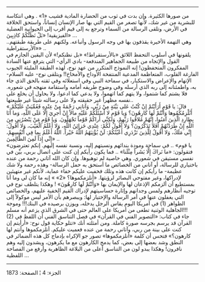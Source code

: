 ------------------------------------------------------------------------

من صورها الكثيرة. وإن بدت في ثوب من الحضارة المادية قشيب «1» . وهي
انتكاسة للبشرية من غير شك، لأنها تصغر من القيم التي بها صار الإنسان
إنساناً، واستحق الخلافة في الأرض، وتلقى الرسالة من السماء وترجع به إلى
قيم أقرب إلى الحيوانية العضلية الفيزيقية! «بَلْ نَظُنُّكُمْ كاذِبِينَ» ...  
وهي التهمة الأخيرة يقذفون بها في وجه الرسول وأتباعه. ولكنهم على طريقة
طبقتهم.. «الأرستقراطية» ..  
يلقونها في أسلوب التحفظ اللائق «بالأرستقراط!» «بل نظنكم!» لأن اليقين
الجازم في القول والإتجاه من طبيعة الجماهير المندفعة- بادي الرأي- التي
يترفع عنها السادة المفكرون المتحفظون! إنه النموذج المتكرر من عهد نوح،
لهذه الطبقة المليئة الجيوب الفارغة القلوب، المتعاظمة المدعية المنتفخة
الأوداج والأمخاخ!! ويتلقى نوح- عليه السلام- الإتهام والإعراض والاستكبار،
في سماحة النبي وفي استعلائه وفي ثقته بالحق الذي جاء به، واطمئنانه إلى
ربه الذي أرسله وفي وضوح طريقه أمامه واستقامة منهجه في شعوره. فلا يشتم
كما شتموا، ولا يتهم كما اتهموا، ولا يدعي كما ادعوا، ولا يحاول أن يخلع
على نفسه مظهراً غير حقيقته ولا على رسالته شيئاً غير طبيعتها..  
«قالَ: يا قَوْمِ أَرَأَيْتُمْ إِنْ كُنْتُ عَلى بَيِّنَةٍ مِنْ رَبِّي، وَآتانِي رَحْمَةً مِنْ عِنْدِهِ فَعُمِّيَتْ
عَلَيْكُمْ. أَنُلْزِمُكُمُوها وَأَنْتُمْ لَها كارِهُونَ؟ وَيا قَوْمِ لا أَسْئَلُكُمْ عَلَيْهِ مالاً إِنْ أَجرِيَ
إِلَّا عَلَى اللَّهِ، وَما أَنَا بِطارِدِ الَّذِينَ آمَنُوا، إِنَّهُمْ مُلاقُوا رَبِّهِمْ، وَلكِنِّي أَراكُمْ
قَوْماً تَجْهَلُونَ. وَيا قَوْمِ مَنْ يَنْصُرُنِي مِنَ اللَّهِ إِنْ طَرَدْتُهُمْ أَفَلا تَذَكَّرُونَ؟ وَلا أَقُولُ
لَكُمْ: عِنْدِي خَزائِنُ اللَّهِ، وَلا أَعْلَمُ الْغَيْبَ، وَلا أَقُولُ: إِنِّي مَلَكٌ، وَلا أَقُولُ لِلَّذِينَ
تَزْدَرِي أَعْيُنُكُمْ: لَنْ يُؤْتِيَهُمُ اللَّهُ خَيْراً. اللَّهُ أَعْلَمُ بِما فِي أَنْفُسِهِمْ، إِنِّي إِذاً لَمِنَ
الظَّالِمِينَ» ..  
«يا قوم» .. في سماحة ومودة بندائهم ونسبتهم إليه، ونسبة نفسه إليهم. إنكم
تعترضون فتقولون: «ما نَراكَ إِلَّا بَشَراً مِثْلَنا» .. فما يكون رأيكم إن كنت على
اتصال بربي، بيِّن في نفسي مستيقن في شعوري. وهي خاصية لم توهبوها. وإن كان
الله آتاني رحمة من عنده باختياري للرسالة، أو آتاني من الخصائص ما أستحق
به حمل الرسالة- وهذه رحمة ولا شك عظيمة- ما رأيكم إن كانت هذه وتلك فخفيت
عليكم خفاء عماية، لأنكم غير متهيئين لإدراكها، وغير مفتوحي البصائر
لرؤيتها. «أنلزمكموها؟ «2» » إنه ما كان لي وما أنا بمستطيع أن ألزمكم
الإذعان لها والإيمان بها «وَأَنْتُمْ لَها كارِهُونَ» ! وهكذا يتلطف نوح في توجيه
أنظارهم ولمس وجدانهم وإثارة حساسيتهم لإدراك القيم الخفية عليهم، والخصائص
التي يغفلون عنها في أمر الرسالة والإختيار لها: ويبصرهم بأن الأمر ليس
موكولاً إلى الظواهر (1) في أمريكا اليوم يقاس الرجل يدخله، ويوزن برصيده في
البنك!!! وموجة الجاهلية الوثنية تطغى من أمريكا على العالم حتى في الشرق
الذي يزعم أنه مسلم!!!  
(2) جاء في كتاب: «التصوير الفني في القرآن» في فصل التناسق الفني أن اللفظ
في القرآن قد يرسم بجرسه صورة كاملة. ومن أمثلته أنك «تتلو حكاية قول نوح:
«أرأيتم إن كنت على بينة من ربي، وآتاني رحمة من عنده فعميت عليكم.
أنلزمكموها وأنتم لها كارهون؟» فتحس أن كلمة «أنلزمكموها» تصور جو الإكراه
بإدماج كل هذه الضمائر في النطق وشد بعضها إلى بعض، كما يدمج الكارهون مع
ما يكرهون، ويشدون إليه وهم نافرون! وهكذا يبدو لون من التناسق أعلى من
البلاغة الظاهرية وأرفع من الفصاحة اللفظية ...

------------------------------------------------------------------------

الجزء: 4 ¦ الصفحة: 1873

